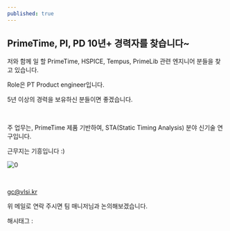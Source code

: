 ```yaml
---
published: true
---
```

## PrimeTime, PI, PD 10년+ 경력자를 찾습니다~

저와 함께 일 할 PrimeTime, HSPICE, Tempus, PrimeLib 관련 엔지니어 분들을 찾고 있습니다.

Role은 PT Product engineer입니다. 

5년 이상의 경력을 보유하신 분들이면 좋겠습니다.

​

주 업무는, PrimeTime 제품 기반하여, STA(Static Timing Analysis) 분야 신기술 연구입니다.

근무지는 기흥입니다 :)

![0](/asset/img/223457180776/0.png)

​

gc@vlsi.kr

위 메일로 연락 주시면 팀 매니저님과 논의해보겠습니다.

 해시태그 : 